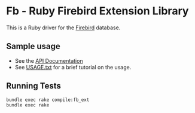 # Fb - Ruby Firebird Extension Library

This is a Ruby driver for the [Firebird](https://firebirdsql.org/) database.

## Sample usage

* See the [API Documentation](http://www.rubydoc.info/github/rowland/fb)
* See [USAGE.txt](USAGE.txt) for a brief tutorial on the usage.

## Running Tests

    bundle exec rake compile:fb_ext
    bundle exec rake
